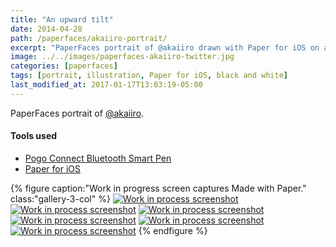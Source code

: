 ```yaml
---
title: "An upward tilt"
date: 2014-04-28
path: /paperfaces/akaiiro-portrait/
excerpt: "PaperFaces portrait of @akaiiro drawn with Paper for iOS on an iPad."
image: ../../images/paperfaces-akaiiro-twitter.jpg
categories: [paperfaces]
tags: [portrait, illustration, Paper for iOS, black and white]
last_modified_at: 2017-01-17T13:03:19-05:00
---
```


PaperFaces portrait of [@akaiiro](https://twitter.com/akaiiro).

#### Tools used

- [Pogo Connect Bluetooth Smart Pen](https://www.amazon.com/gp/product/B009K448L4/ref=as_li_ss_tl?ie=UTF8&camp=1789&creative=390957&creativeASIN=B009K448L4&linkCode=as2&tag=mademist-20)
- [Paper for iOS](https://paper.bywetransfer.com/)

{% figure caption:"Work in progress screen captures Made with Paper." class:"gallery-3-col" %}
[![Work in process screenshot](../../images/paperfaces-akaiiro-process-1-600.jpg)](../../images/paperfaces-akaiiro-process-1-lg.jpg)
[![Work in process screenshot](../../images/paperfaces-akaiiro-process-2-600.jpg)](../../images/paperfaces-akaiiro-process-2-lg.jpg)
[![Work in process screenshot](../../images/paperfaces-akaiiro-process-3-600.jpg)](../../images/paperfaces-akaiiro-process-3-lg.jpg)
[![Work in process screenshot](../../images/paperfaces-akaiiro-process-4-600.jpg)](../../images/paperfaces-akaiiro-process-4-lg.jpg)
[![Work in process screenshot](../../images/paperfaces-akaiiro-process-5-600.jpg)](../../images/paperfaces-akaiiro-process-5-lg.jpg)
[![Work in process screenshot](../../images/paperfaces-akaiiro-process-6-600.jpg)](../../images/paperfaces-akaiiro-process-6-lg.jpg)
{% endfigure %}
